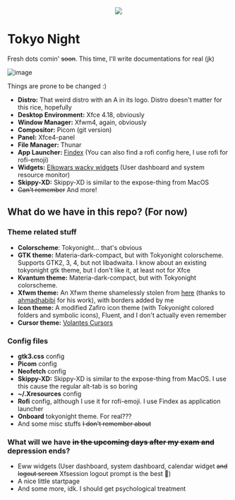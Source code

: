 <center><img src="https://github.com/mehedirm6244/My_XFCE_dotties/assets/86041547/7bc7d69d-7305-4af0-8bc1-5146af468c44"></center>

# Tokyo Night
Fresh dots comin' ~~soon~~. This time, I'll write documentations for real (jk)

![image](https://github.com/mehedirm6244/My_XFCE_dotties/assets/86041547/675fca92-8e65-4e84-b164-64466f8996c8)

Things are prone to be changed :)

- **Distro:** That weird distro with an A in its logo. Distro doesn't matter for this rice, hopefully
- **Desktop Environment:** Xfce 4.18, obviously
- **Window Manager:** Xfwm4, again, obviously
- **Compositor:** Picom (git version)
- **Panel:** Xfce4-panel
- **File Manager:** Thunar
- **App Launcher:** [Findex](https://github.com/mdgaziur/findex) (You can also find a rofi config here, I use rofi for rofi-emoji)
- **Widgets:** [Elkowars wacky widgets](https://github.com/elkowar/eww) (User dashboard and system resource monitor)
- **Skippy-XD:** Skippy-XD is similar to the expose-thing from MacOS
- ~~Can't remember~~ And more!

## What do we have in this repo? (For now)

### Theme related stuff
- **Colorscheme**: Tokyonight... that's obvious
- **GTK theme:** Materia-dark-compact, but with Tokyonight colorscheme. Supports GTK2, 3, 4, but not libadwaita. I know about an existing tokyonight gtk theme, but I don't like it, at least not for Xfce
- **Kvantum theme:** Materia-dark-compact, but with Tokyonight colorscheme.
- **Xfwm theme:** An Xfwm theme shamelessly stolen from [here](https://github.com/ahmadhabibi14/dotfile) (thanks to [ahmadhabibi](https://github.com/ahmadhabibi14) for his work), with borders added by me
- **Icon theme:** A modified Zafiro icon theme (with Tokyonight colored folders and symbolic icons), Fluent, and I don't actually even remember
- **Cursor theme:** [Volantes Cursors](https://www.gnome-look.org/p/1356095/)

### Config files
- **gtk3.css** config
- **Picom** config
- **Neofetch** config
- **Skippy-XD:** Skippy-XD is similar to the expose-thing from MacOS. I use this cause the regular alt-tab is so boring
- **~/.Xresources** config
- **Rofi** config, although I use it for rofi-emoji. I use Findex as application launcher
- **Onboard** tokyonight theme. For real???
- And some misc stuffs ~~I don't remember about~~

### What will we have ~~in the upcoming days after my exam and~~ depression ends?

- Eww widgets (User dashboard, system dashboard, calendar widget ~~and logout screen~~ Xfsession logout prompt is the best 🥴)
- A nice little startpage
- And some more, idk. I should get psychological treatment
